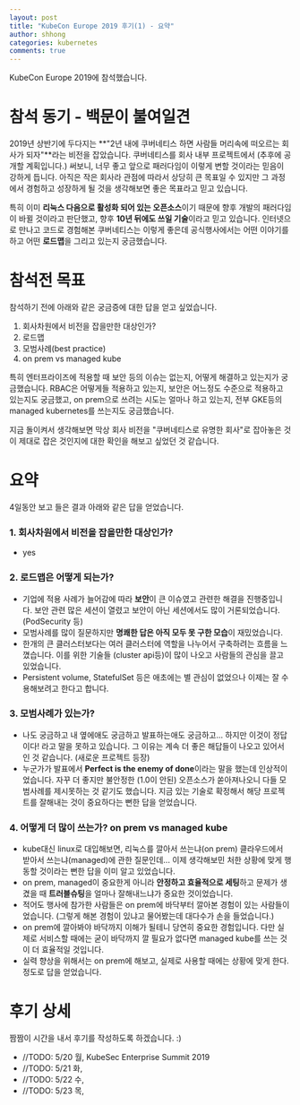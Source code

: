 ```yaml
---
layout: post
title: "KubeCon Europe 2019 후기(1) - 요약"
author: shhong
categories: kubernetes
comments: true
---
```


KubeCon Europe 2019에 참석했습니다.

# 참석 동기 - 백문이 불여일견

2019년 상반기에 두다지는 **"2년 내에 쿠버네티스 하면 사람들 머리속에 떠오르는 회사가 되자"**라는 비전을 잡았습니다.
쿠버네티스를 회사 내부 프로젝트에서 (추후에 공개할 계획입니다.) 써보니, 너무 좋고 앞으로 패러다임이 이렇게 변할 것이라는 믿음이
강하게 듭니다. 아직은 작은 회사라 관점에 따라서 상당히 큰 목표일 수 있지만 그 과정에서 경험하고 성장하게 될 것을 생각해보면 좋은 목표라고 믿고 있습니다.

특히 이미 **리눅스 다음으로 활성화 되어 있는 오픈소스**이기 때문에 향후 개발의 패러다임이 바뀔 것이라고 판단했고,
향후 **10년 뒤에도 쓰일 기술**이라고 믿고 있습니다. 인터넷으로 만나고 코드로 경험해본 쿠버네티스는 이렇게 좋은데 공식행사에서는
어떤 이야기를 하고 어떤 **로드맵**을 그리고 있는지 궁금했습니다.

# 참석전 목표

참석하기 전에 아래와 같은 궁금증에 대한 답을 얻고 싶었습니다.

1. 회사차원에서 비전을 잡을만한 대상인가?
2. 로드맵
3. 모범사례(best practice)
4. on prem vs managed kube

특히 엔터프라이즈에 적용할 때 보안 등의 이슈는 없는지, 어떻게 해결하고 있는지가 궁금했습니다. RBAC은 어떻게들 적용하고 있는지, 보안은 어느정도 수준으로 적용하고 있는지도 궁금했고, on prem으로 쓰려는 시도는 얼마나 하고 있는지, 전부 GKE등의 managed kubernetes를 쓰는지도 궁금했습니다.

지금 돌이켜서 생각해보면 막상 회사 비전을 "쿠버네티스로 유명한 회사"로 잡아놓은 것이 제대로 잡은 것인지에 대한 확인을 해보고 싶었던 것 같습니다.

# 요약

4일동안 보고 들은 결과 아래와 같은 답을 얻었습니다.

### 1. 회사차원에서 비전을 잡을만한 대상인가?

- yes

### 2. 로드맵은 어떻게 되는가?

- 기업에 적용 사례가 늘어감에 따라 **보안**이 큰 이슈였고 관련한 해결을 진행중입니다. 보안 관련 많은 세션이 열렸고 보안이 아닌 세션에서도 많이 거론되었습니다. (PodSecurity 등)
- 모범사례를 많이 질문하지만 **명쾌한 답은 아직 모두 못 구한 모습**이 재밌었습니다.
- 한개의 큰 클러스터보다는 여러 클러스터에 역할을 나누어서 구축하려는 흐름을 느꼈습니다. 이를 위한 기술들 (cluster api등)이 많이 나오고 사람들의 관심을 끌고 있었습니다.
- Persistent volume, StatefulSet 등은 애초에는 별 관심이 없었으나 이제는 잘 수용해보려고 한다고 합니다.

### 3. 모범사례가 있는가?

- 나도 궁금하고 내 옆에애도 궁금하고 발표하는애도 궁금하고... 하지만 이것이 정답이다! 라고 말을 못하고 있습니다. 그 이유는 계속 더 좋은 해답들이 나오고 있어서 인 것 같습니다. (새로운 프로젝트 등장)
- 누군가가 발표에서 **Perfect is the enemy of done**이라는 말을 했는데 인상적이었습니다. 자꾸 더 좋지만 불안정한 (1.0이 안된) 오픈소스가 쏟아져나오니 다들 모범사례를 제시못하는 것 같기도 했습니다. 지금 있는 기술로 확정해서 해당 프로젝트를 잘해내는 것이 중요하다는 뻔한 답을 얻었습니다.

### 4. 어떻게 더 많이 쓰는가? on prem vs managed kube

- kube대신 linux로 대입해보면, 리눅스를 깔아서 쓰는냐(on prem) 클라우드에서 받아서 쓰는냐(managed)에 관한 질문인데... 이제 생각해보민 처한 상황에 맞게 행동할 것이라는 뻔한 답을 이미 알고 있었습니다.
- on prem, managed이 중요한게 아니라 **안정하고 효율적으로 세팅**하고 문제가 생겼을 때 **트러블슈팅**을 얼마나 잘해내느냐가 중요한 것이었습니다.
- 적어도 행사에 참가한 사람들은 on prem에 바닥부터 깔아본 경험이 있는 사람들이었습니다. (그렇게 해본 경험이 있냐고 물어봤는데 대다수가 손을 들었습니다.)
- on prem에 깔아봐야 바닥까지 이해가 될테니 당연히 중요한 경험입니다. 다만 실제로 서비스할 때에는 굳이 바닥까지 깔 필요가 없다면 managed kube를 쓰는 것이 더 효율적일 것입니다.
- 실력 향상을 위해서는 on prem에 해보고, 실제로 사용할 때에는 상황에 맞게 한다. 정도로 답을 얻었습니다.

# 후기 상세

짬짬이 시간을 내서 후기를 작성하도록 하겠습니다. :)

- //TODO: 5/20 월, KubeSec Enterprise Summit 2019
- //TODO: 5/21 화,
- //TODO: 5/22 수,
- //TODO: 5/23 목,
